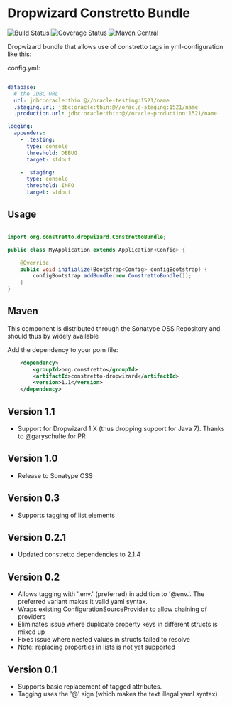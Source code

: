 Dropwizard Constretto Bundle
============================

[![Build Status](https://travis-ci.org/constretto/constretto-dropwizard.svg?branch=master)](https://travis-ci.org/constretto/constretto-dropwizard)
[![Coverage Status](https://img.shields.io/coveralls/constretto/constretto-dropwizard.svg?branch=master)](https://coveralls.io/r/constretto/constretto-dropwizard?branch=master)
[![Maven Central](https://maven-badges.herokuapp.com/maven-central/org.constretto/constretto-dropwizard/badge.svg)](https://maven-badges.herokuapp.com/maven-central/org.constretto/constretto-dropwizard)

Dropwizard bundle that allows use of constretto tags in yml-configuration like this:

config.yml:

```yaml

database:
  # the JDBC URL
  url: jdbc:oracle:thin:@//oracle-testing:1521/name
  .staging.url: jdbc:oracle:thin:@//oracle-staging:1521/name
  .production.url: jdbc:oracle:thin:@//oracle-production:1521/name

logging:
  appenders:
    - .testing:
      type: console
      threshold: DEBUG
      target: stdout

    - .staging:
      type: console
      threshold: INFO
      target: stdout

```

Usage
-----

```java

import org.constretto.dropwizard.ConstrettoBundle;

public class MyApplication extends Application<Config> {

    @Override
    public void initialize(Bootstrap<Config> configBootstrap) {
        configBootstrap.addBundle(new ConstrettoBundle());
    }
}
```

Maven
-----

This component is distributed through the Sonatype OSS Repository and should thus by widely available

Add the dependency to your pom file:

```xml
    <dependency>
        <groupId>org.constretto</groupId>
        <artifactId>constretto-dropwizard</artifactId>
        <version>1.1</version>
    </dependency>
```
Version 1.1
------------
 * Support for Dropwizard 1.X (thus dropping support for Java 7). Thanks to @garyschulte for PR

Version 1.0
-------------
 * Release to Sonatype OSS

Version 0.3
----------------
 * Supports tagging of list elements

Version 0.2.1
----------------
 * Updated constretto dependencies to 2.1.4

Version 0.2
----------------
 * Allows tagging with '.env.' (preferred) in addition to '@env.'. The preferred variant makes it valid yaml syntax.
 * Wraps existing ConfigurationSourceProvider to allow chaining of providers
 * Eliminates issue where duplicate property keys in different structs is mixed up
 * Fixes issue where nested values in structs failed to resolve
 * Note: replacing properties in lists is not yet supported

Version 0.1
----------------
 * Supports basic replacement of tagged attributes.
 * Tagging uses the '@' sign (which makes the text illegal yaml syntax)
